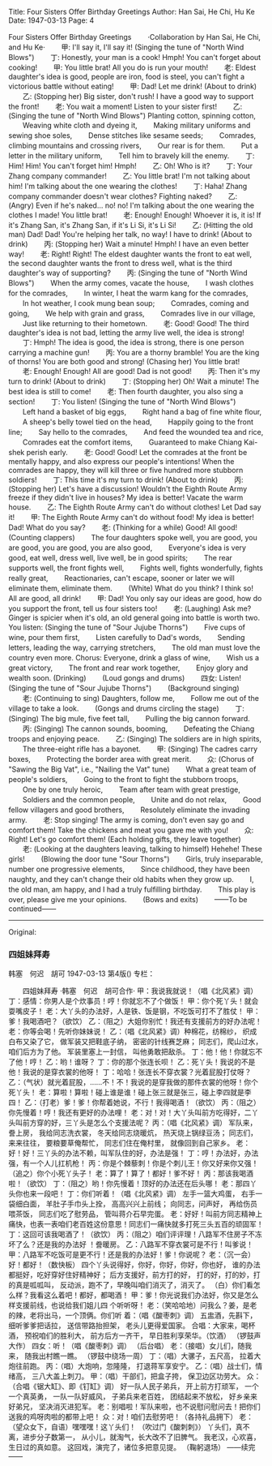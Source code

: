 Title: Four Sisters Offer Birthday Greetings
Author: Han Sai, He Chi, Hu Ke
Date: 1947-03-13
Page: 4

Four Sisters Offer Birthday Greetings
　　·Collaboration by Han Sai, He Chi, and Hu Ke·
　　甲: I'll say it, I'll say it! (Singing the tune of "North Wind Blows")
　　丁: Honestly, your man is a cook! Hmph! You can't forget about cooking!
　　甲: You little brat! All you do is run your mouth!
　　老: Eldest daughter's idea is good, people are iron, food is steel, you can't fight a victorious battle without eating!
　　甲: Dad! Let me drink! (About to drink)
　　乙: (Stopping her) Big sister, don't rush! I have a good way to support the front!
　　老: You wait a moment! Listen to your sister first!
　　乙: (Singing the tune of "North Wind Blows") Planting cotton, spinning cotton,
　　Weaving white cloth and dyeing it,
　　Making military uniforms and sewing shoe soles,
　　Dense stitches like sesame seeds;
　　Comrades, climbing mountains and crossing rivers,
　　Our rear is for them.
　　Put a letter in the military uniform,
　　Tell him to bravely kill the enemy.
　　丁: Him! Him! You can't forget him! Hmph!
　　乙: Oh! Who is it?
　　丁: Your Zhang company commander!
　　乙: You little brat! I'm not talking about him! I'm talking about the one wearing the clothes!
　　丁: Haha! Zhang company commander doesn't wear clothes? Fighting naked?
　　乙: (Angry) Even if he's naked... no! no! I'm talking about the one wearing the clothes I made! You little brat!
　　老: Enough! Enough! Whoever it is, it is! If it's Zhang San, it's Zhang San, if it's Li Si, it's Li Si!
　　乙: (Hitting the old man) Dad! Dad! You're helping her talk, no way! I have to drink! (About to drink)
　　丙: (Stopping her) Wait a minute! Hmph! I have an even better way!
　　老: Right! Right! The eldest daughter wants the front to eat well, the second daughter wants the front to dress well, what is the third daughter's way of supporting?
　　丙: (Singing the tune of "North Wind Blows")
　　When the army comes, vacate the house,
　　I wash clothes for the comrades,
　　In winter, I heat the warm kang for the comrades,
　　In hot weather, I cook mung bean soup;
　　Comrades, coming and going,
　　We help with grain and grass,
　　Comrades live in our village,
　　Just like returning to their hometown.
　　老: Good! Good! The third daughter's idea is not bad, letting the army live well, the idea is strong!
　　丁: Hmph! The idea is good, the idea is strong, there is one person carrying a machine gun!
　　丙: You are a thorny bramble! You are the king of thorns! You are both good and strong! (Chasing her) You little brat!
　　老: Enough! Enough! All are good! Dad is not good!
　　丙: Then it's my turn to drink! (About to drink)
　　丁: (Stopping her) Oh! Wait a minute! The best idea is still to come!
　　老: Then fourth daughter, you also sing a section!
　　丁: You listen! (Singing the tune of "North Wind Blows")
　　Left hand a basket of big eggs,
　　Right hand a bag of fine white flour,
　　A sheep's belly towel tied on the head,
　　Happily going to the front line;
　　Say hello to the comrades,
　　And feed the wounded tea and rice,
　　Comrades eat the comfort items,
　　Guaranteed to make Chiang Kai-shek perish early.
　　老: Good! Good! Let the comrades at the front be mentally happy, and also express our people's intentions! When the comrades are happy, they will kill three or five hundred more stubborn soldiers!
　　丁: This time it's my turn to drink! (About to drink)
　　丙: (Stopping her) Let's have a discussion! Wouldn't the Eighth Route Army freeze if they didn't live in houses? My idea is better! Vacate the warm house.
　　乙: The Eighth Route Army can't do without clothes! Let Dad say it!
　　甲: The Eighth Route Army can't do without food! My idea is better! Dad! What do you say?
　　老: (Thinking for a while) Good! All good! (Counting clappers)
　　The four daughters spoke well, you are good, you are good, you are good, you are also good,
　　Everyone's idea is very good, eat well, dress well, live well, be in good spirits;
　　The rear supports well, the front fights well,
　　Fights well, fights wonderfully, fights really great,
　　Reactionaries, can't escape, sooner or later we will eliminate them, eliminate them.
　　(White) What do you think? I think so! All are good, all drink!
　　甲: Dad! You only say our ideas are good, how do you support the front, tell us four sisters too!
　　老: (Laughing) Ask me? Ginger is spicier when it's old, an old general going into battle is worth two. You listen: (Singing the tune of "Sour Jujube Thorns")
　　Five cups of wine, pour them first,
　　Listen carefully to Dad's words,
　　Sending letters, leading the way, carrying stretchers,
　　The old man must love the country even more. Chorus: Everyone, drink a glass of wine,
　　Wish us a great victory,
　　The front and rear work together,
　　Enjoy glory and wealth soon. (Drinking)
　　(Loud gongs and drums)
　　四女: Listen! (Singing the tune of "Sour Jujube Thorns")
　　(Background singing)
　　老: (Continuing to sing) Daughters, follow me,
　　Follow me out of the village to take a look.
　　(Gongs and drums circling the stage)
　　丁: (Singing) The big mule, five feet tall,
　　Pulling the big cannon forward.
　　丙: (Singing) The cannon sounds, booming,
　　Defeating the Chiang troops and enjoying peace.
　　乙: (Singing) The soldiers are in high spirits,
　　The three-eight rifle has a bayonet.
　　甲: (Singing) The cadres carry boxes,
　　Protecting the border area with great merit.
　　众: (Chorus of "Sawing the Big Vat", i.e., "Nailing the Vat" tune)
　　What a great team of people's soldiers,
　　Going to the front to fight the stubborn troops,
　　One by one truly heroic,
　　Team after team with great prestige,
　　Soldiers and the common people,
　　Unite and do not relax,
　　Good fellow villagers and good brothers,
　　Resolutely eliminate the invading army.
　　老: Stop singing! The army is coming, don't even say go and comfort them! Take the chickens and meat you gave me with you!
　　众: Right! Let's go comfort them! (Each holding gifts, they leave together)
　　老: (Looking at the daughters leaving, talking to himself) Hehehe! These girls!
　　(Blowing the door tune "Sour Thorns")
　　Girls, truly inseparable, number one progressive elements,
　　Since childhood, they have been naughty, and they can't change their old habits when they grow up.
　　I, the old man, am happy, and I had a truly fulfilling birthday.
　　This play is over, please give me your opinions.
　　(Bows and exits)
　　——To be continued——



<hr /> 

Original: 


### 四姐妹拜寿
韩塞　何迟　胡可
1947-03-13
第4版()
专栏：

　　四姐妹拜寿
    ·韩塞　何迟　胡可合作·
    甲：我说我就说！（唱《北风紧》调）
    丁：感情：你男人是个炊事员！哼！你就忘不了个做饭！
    甲：你个死丫头！就会耍嘴皮子！
    老：大丫头的办法好，人是铁、饭是钢，不吃饭可打不了胜仗！
    甲：爹！我喝酒吧？（欲饮）
    乙：（阻之）大姐你别忙！我还有支援前方的好办法呢！
    老：你等会喝！先听你妹妹说！
    乙：（唱《北风紧》调）种棉花，纺棉纱，
    织成白布又染了它，
    做军装又把鞋底子纳，
    密密的针线赛芝麻；
    同志们，爬山过水，
    咱们后方为了他。
    军装里塞上一封信，
    叫他勇敢把敌杀。
    丁：他！他！你就忘不了他！哼！
    乙：哟！谁呀？
    丁：你的那个张连长呗！
    乙：死丫头！我说的不是他！我说的是穿衣裳的他呀！
    丁：哈哈！张连长不穿衣裳？光着屁股打仗呀？
    乙：（气状）就光着屁股，……不！不！我说的是穿我做的那件衣裳的他呀！你个死丫头！
    老：算啦！算啦！碰上谁是谁！碰上张三就是张三，碰上李四就是李四！
    乙：（打老）爹！爹！你帮着她说，不行！我得喝酒！（欲饮）
    丙：（阻之）你先慢着！哼！我还有更好的办法哩！
    老：对！对！大丫头叫前方吃得好，二丫头叫前方穿的好，三丫头是怎么个支援法呢？
    丙：（唱《北风紧》调）
    军队来，誊上房，
    我给同志洗衣裳，
    冬天给同志烧暖炕，
    热天烧上锅绿豆汤；
    同志们，来来往往，
    要粮要草俺帮忙，
    同志们住在俺村里，
    就像回到自己家乡。
    老：好！好！三丫头的办法不赖，叫军队住的好，办法是强！
    丁：哼！办法好，办法强，有一个人儿扛机枪！
    丙：你是个棘藜刺！你是个刺儿王！你又好来你又强！（追之）你个小死丫头子！
    老：算了！算了！都好！爹不好！
    丙：那该我喝酒啦！（欲饮）
    丁：（阻之）哟！你先慢着！顶好的办法还在后头哪！
    老：那四丫头你也来一段吧！
    丁：你们听着！（唱《北风紧》调）
    左手一篮大鸡蛋，
    右手一袋细白面，
    羊肚子手巾头上拴，
    高高兴兴上前线；
    向同志，问声好，
    再给伤员喂茶饭，
    同志们吃了慰劳品，
    管叫蒋介石早完蛋。
    老：好好！叫前方同志精神上痛快，也表一表咱们老百姓这份意思！同志们一痛快就多打死三头五百的顽固军！
    丁：这回可该我喝酒了！（欲饮）
    丙：（阻之）咱们评评理！八路军不住房子不冻坏了么？还是我的办法好 ！誊暖房。
    乙：八路军不穿衣裳可是不行！叫爹说！
    甲：八路军不吃饭可是更不行！还是我的办法好！爹！你说呢？
    老：（沉一会）好！都好！（数快板）
    四个丫头说得好，你好，你好，你好，你也好，
    谁的办法都挺好，吃好穿好住好精神好；
    后方支援好，前方打的好，
    打的好，打的妙，打的真是呱呱叫，
    反动派，跑不了，早晚叫咱们消灭了，消灭了。
    （白）你们看怎么样？我看这么着吧！都好，都喝酒！
    甲：爹！你光说我们办法好，你又是怎么样支援前线，也说给我们姐儿四 个听听呀！
     老：（笑哈哈地）问我么？姜，是老的辣，老将出马，一个顶俩。你们听 着：（唱《酸枣刺》调）
     五盅酒，先斟下，
     细听爹爹把话拉，
     送信带路抬担架，
     老头儿更得爱国家。 合唱：大家来，喝杯酒，
    预祝咱们的胜利大，
    前方后方一齐干，
     早日胜利享荣华。（饮酒）
     （锣鼓声大作）
    四女：听！（唱《酸枣刺》调）
      （后台唱）
     老：（接唱）女儿们，随我来，
    随我出村瞧一瞧。
    （锣鼓中绕场一周）
    丁：（唱）大骡子，五尺高，
    拉着大炮往前跑。
    丙：（唱）大炮响，忽隆隆，
    打退蒋军享安宁。
    乙：（唱）战士们，情绪高，
     三八大盖上刺刀。
    甲：（唱）干部们，把盒子挎，
    保卫边区功劳大。
    众：（合唱《锯大缸》、即《钉缸》调）
    好一队人民子弟兵，
    开上前方打顽军，
    一个一个真英勇，
    一队一队好威风，
    子弟兵来老百姓，
    团结起来不放松，
    好乡亲来好弟兄，
    坚决消灭进犯军。
    老：别唱啦！军队来啦，也不说慰问慰问去！把你们送我的鸡呀肉啦的都带上吧！
    众：对！咱们去慰劳吧！（各持礼品拥下）
    老：（望众女下，自语）嘿嘿嘿！这丫头们！
    （吹过门《酸刺刺》）
    丫头们，真不离，进步分子数第一，
    从小儿，就淘气，长大改不了旧脾气。
    我老汉，心欢喜，生日过的真如意。
    这回戏，演完了，诸位多把意见提。
    （鞠躬退场）
            ——续完——
